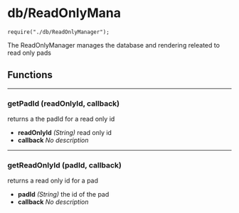 # db/ReadOnlyMana
`require("./db/ReadOnlyManager");`

The ReadOnlyManager manages the database and rendering releated to read only pads

## Functions

- - -
### getPadId (readOnlyId, callback)
returns a the padId for a read only id

* **readOnlyId** *(String)* read only id
* **callback** *No description*

- - -
### getReadOnlyId (padId, callback)
returns a read only id for a pad

* **padId** *(String)* the id of the pad
* **callback** *No description*

